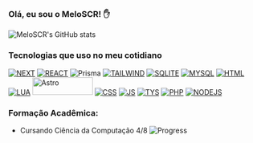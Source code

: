 ### Olá, eu sou o MeloSCR! ✋

![MeloSCR's GitHub stats](https://github-readme-stats.vercel.app/api?username=devmeloscr&show_icons=true&theme=dracula)

### Tecnologias que uso no meu cotidiano

[![NEXT](https://img.shields.io/badge/next.js-000000?style=for-the-badge&logo=nextdotjs&logoColor=white)](https://nextjs.org/)
[![REACT](https://img.shields.io/badge/React-20232A?style=for-the-badge&logo=react&logoColor=61DAFB)](https://react.dev/)
![Prisma](https://img.shields.io/badge/Prisma-3982CE?style=for-the-badge&logo=Prisma&logoColor=white)
[![TAILWIND](https://img.shields.io/badge/Tailwind_CSS-38B2AC?style=for-the-badge&logo=tailwind-css&logoColor=white)](https://tailwindcss.com/)
[![SQLITE](https://img.shields.io/badge/SQLite-07405E?style=for-the-badge&logo=sqlite&logoColor=white)](https://www.sqlite.org/index.html)
[![MYSQL](https://img.shields.io/badge/MySQL-00000F?style=for-the-badge&logo=mysql&logoColor=white)](https://dev.mysql.com/)
[![HTML](https://img.shields.io/badge/HTML5-E34F26?style=for-the-badge&logo=html5&logoColor=white)](https://www.w3schools.com/tags/tag_doctype.ASP)
[![LUA](https://img.shields.io/badge/Lua-2C2D72?style=for-the-badge&logo=lua&logoColor=white)](https://www.lua.org/)
<a href="https://astro.build"><img src="https://astro.badg.es/v2/built-with-astro/tiny.svg" alt="Astro" width="120" height="35"></a>
[![CSS](https://img.shields.io/badge/CSS3-1572B6?style=for-the-badge&logo=css3&logoColor=white)](https://img.shields.io/badge/PHP-777BB4?style=for-the-badge&logo=php&logoColor=white)
[![JS](https://img.shields.io/badge/JavaScript-323330?style=for-the-badge&logo=javascript&logoColor=F7DF1E)](https://devdocs.io/javascript/)
[![TYS](https://img.shields.io/badge/TypeScript-007ACC?style=for-the-badge&logo=typescript&logoColor=white)](https://www.typescriptlang.org/)
[![PHP](https://img.shields.io/badge/PHP-777BB4?style=for-the-badge&logo=php&logoColor=white)](https://www.php.net/)
[![NODEJS](https://img.shields.io/badge/Node.js-43853D?style=for-the-badge&logo=node.js&logoColor=white)](https://nodejs.org/)

### Formação Acadêmica:

- Cursando Ciência da Computação 4/8
![Progress](https://geps.dev/progress/24?dangerColor=800000&warningColor=ff9900&successColor=006600)
